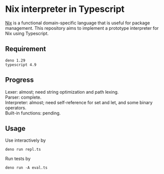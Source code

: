 # Nix interpreter in Typescript

[Nix](https://nixos.org/manual/nix/stable/language/index.html)
is a functional domain-specific language that is useful for
package management.
This repository aims to implement a prototype interpreter for
Nix using Typescript.

## Requirement

```
deno 1.29
typescript 4.9
```

## Progress

Lexer: almost; need string optimization and path lexing.  
Parser: complete.  
Interpreter: almost; need self-reference for set and let, and some binary operators.  
Built-in functions: pending.  

## Usage

Use interactively by
```{bash}
deno run repl.ts
```

Run tests by
```{bash}
deno run -A eval.ts
```


